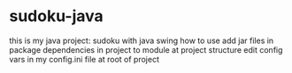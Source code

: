 # sudoku-java
this is my java project: sudoku with java swing
how to use
add jar files in package dependencies in project to module at project structure
edit config vars in my config.ini file at root of project
